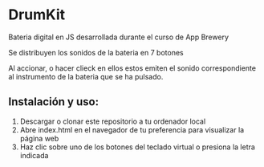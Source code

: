 # DrumKit
 Bateria digital en JS desarrollada durante el curso de App Brewery

Se distribuyen los sonidos de la bateria en 7 botones 

Al accionar, o hacer clieck en ellos estos emiten el sonido correspondiente al instrumento de la bateria  que se ha pulsado.

## Instalación y uso:
1. Descargar o clonar este repositorio a tu ordenador local
2. Abre index.html en el navegador de tu preferencia  para visualizar la página web
3. Haz clic sobre uno de los botones del teclado virtual o presiona la letra indicada
